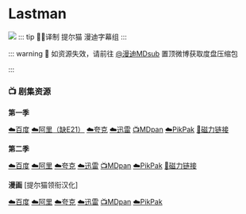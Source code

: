 # Lastman
![](/image/lastman.jpg)
::: tip ✍🏻译制 
提尔猫 漫迪字幕组
:::



:::  warning 🚨
如资源失效，请前往 [@漫迪MDsub](https://weibo.com/weheartcartoons) 置顶微博获取度盘压缩包

:::

### 📺 剧集资源

**第一季**

[☁️百度](https://pan.baidu.com/s/1ltfDyb1o8CuNPFjp7nAvjg?pwd=npko) [☁️阿里（缺E21）](https://www.aliyundrive.com/s/F2BvMXS2q2o)  [☁️夸克](https://pan.quark.cn/s/fc1cd162d2e0)  [☁️迅雷](https://pan.xunlei.com/s/VNnhAIQWuZa9f1p7PuoM44LvA1?pwd=w85d#)  [📺MDpan](https://pan.mdsub.top/Lastman)  [☁️PikPak](https://mypikpak.com/s/VNmWMpOVAE176gIOFI8CueM8o1) [🧲磁力链接](magnet:?xt=urn:btih:43d59f11717c37635e0a6db69367f4f21ee11e08)

**第二季**

[☁️百度](https://pan.baidu.com/s/1kZ4eg5FLMERLgR90lT-G_w?pwd=adrd)  [☁️阿里](https://www.aliyundrive.com/s/jL1UadwyuiB)  [☁️夸克](https://pan.quark.cn/s/14bdc24b762e)  [☁️迅雷](https://pan.xunlei.com/s/VNnhAOy1xzc0mf6COBL25zwpA1?pwd=yuvf#)  [📺MDpan](https://pan.mdsub.top/zh-CN/Lastman/Season%202/)  [☁️PikPak](https://mypikpak.com/s/VNmWMpOVAE176gIOFI8CueM8o1) [🧲磁力链接](magnet:?xt=urn:btih:e883e5d222e7c132a8aa88d7c53a09c8c4c1ee5c)

**漫画** [提尔猫领衔汉化]

[☁️百度](https://pan.baidu.com/s/1xuBNwJeN3xPs3tSSEqd87g?pwd=hna2)  [☁️阿里](https://www.alipan.com/s/tuaEpwzx8BH)  [☁️夸克](https://pan.quark.cn/s/e03f327034fa)  [☁️迅雷](https://pan.xunlei.com/s/VNoFX97T2rduuOBKALlWussEA1?pwd=7x8u)  [📺MDpan](https://pan.mdsub.top/zh-CN/Lastman)  [☁️PikPak](https://mypikpak.com/s/VNmWMpOVAE176gIOFI8CueM8o1)